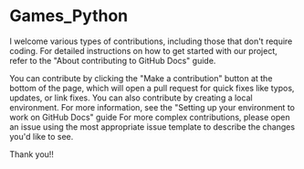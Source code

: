 # Games_Python

I welcome various types of contributions, including those that don't require coding. For detailed instructions on how to get started with our project, refer to the "About contributing to GitHub Docs" guide.

You can contribute by clicking the "Make a contribution" button at the bottom of the page, which will open a pull request for quick fixes like typos, updates, or link fixes.
You can also contribute by creating a local environment. For more information, see the "Setting up your environment to work on GitHub Docs" guide
For more complex contributions, please open an issue using the most appropriate issue template to describe the changes you'd like to see.

Thank you!!
